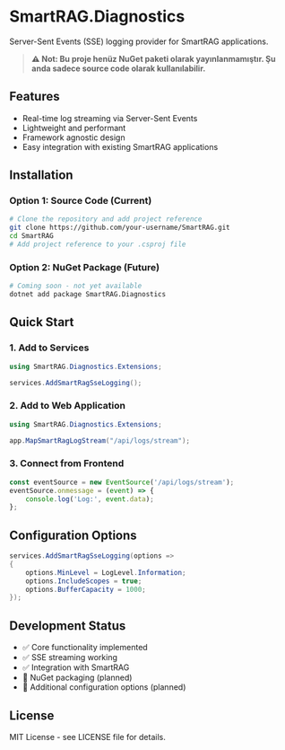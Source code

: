 # SmartRAG.Diagnostics

Server-Sent Events (SSE) logging provider for SmartRAG applications.

> **⚠️ Not: Bu proje henüz NuGet paketi olarak yayınlanmamıştır. Şu anda sadece source code olarak kullanılabilir.**

## Features

- Real-time log streaming via Server-Sent Events
- Lightweight and performant
- Framework agnostic design
- Easy integration with existing SmartRAG applications

## Installation

### Option 1: Source Code (Current)
```bash
# Clone the repository and add project reference
git clone https://github.com/your-username/SmartRAG.git
cd SmartRAG
# Add project reference to your .csproj file
```

### Option 2: NuGet Package (Future)
```bash
# Coming soon - not yet available
dotnet add package SmartRAG.Diagnostics
```

## Quick Start

### 1. Add to Services

```csharp
using SmartRAG.Diagnostics.Extensions;

services.AddSmartRagSseLogging();
```

### 2. Add to Web Application

```csharp
using SmartRAG.Diagnostics.Extensions;

app.MapSmartRagLogStream("/api/logs/stream");
```

### 3. Connect from Frontend

```javascript
const eventSource = new EventSource('/api/logs/stream');
eventSource.onmessage = (event) => {
    console.log('Log:', event.data);
};
```

## Configuration Options

```csharp
services.AddSmartRagSseLogging(options =>
{
    options.MinLevel = LogLevel.Information;
    options.IncludeScopes = true;
    options.BufferCapacity = 1000;
});
```

## Development Status

- ✅ Core functionality implemented
- ✅ SSE streaming working
- ✅ Integration with SmartRAG
- 🔄 NuGet packaging (planned)
- 🔄 Additional configuration options (planned)

## License

MIT License - see LICENSE file for details.
